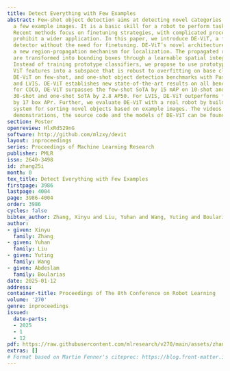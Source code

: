 ```yaml
---
title: Detect Everything with Few Examples
abstract: Few-shot object detection aims at detecting novel categories given only
  a few example images. It is a basic skill for a robot to perform tasks in open environments.
  Recent methods focus on finetuning strategies, with complicated procedures that
  prohibit a wider application. In this paper, we introduce DE-ViT, a few-shot object
  detector without the need for finetuning. DE-ViT’s novel architecture is based on
  a new region-propagation mechanism for localization. The propagated region masks
  are transformed into bounding boxes through a learnable spatial integral layer.
  Instead of training prototype classifiers, we propose to use prototypes to project
  ViT features into a subspace that is robust to overfitting on base classes. We evaluate
  DE-ViT on few-shot, and one-shot object detection benchmarks with Pascal VOC, COCO,
  and LVIS. DE-ViT establishes new state-of-the-art results on all benchmarks. Notably,
  for COCO, DE-ViT surpasses the few-shot SoTA by 15 mAP on 10-shot and 7.2 mAP on
  30-shot and one-shot SoTA by 2.8 AP50. For LVIS, DE-ViT outperforms few-shot SoTA
  by 17 box APr. Further, we evaluate DE-ViT with a real robot by building a pick-and-place
  system for sorting novel objects based on example images. The videos of our robot
  demonstrations, the source code and the models of DE-ViT can be found at https://mlzxy.github.io/devit.
section: Poster
openreview: HlxRd529nG
software: http://github.com/mlzxy/devit
layout: inproceedings
series: Proceedings of Machine Learning Research
publisher: PMLR
issn: 2640-3498
id: zhang25i
month: 0
tex_title: Detect Everything with Few Examples
firstpage: 3986
lastpage: 4004
page: 3986-4004
order: 3986
cycles: false
bibtex_author: Zhang, Xinyu and Liu, Yuhan and Wang, Yuting and Boularias, Abdeslam
author:
- given: Xinyu
  family: Zhang
- given: Yuhan
  family: Liu
- given: Yuting
  family: Wang
- given: Abdeslam
  family: Boularias
date: 2025-01-12
address:
container-title: Proceedings of The 8th Conference on Robot Learning
volume: '270'
genre: inproceedings
issued:
  date-parts:
  - 2025
  - 1
  - 12
pdf: https://raw.githubusercontent.com/mlresearch/v270/main/assets/zhang25i/zhang25i.pdf
extras: []
# Format based on Martin Fenner's citeproc: https://blog.front-matter.io/posts/citeproc-yaml-for-bibliographies/
---
```

